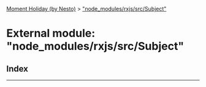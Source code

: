 [Moment Holiday (by Nesto)](../README.md) > ["node_modules/rxjs/src/Subject"](../modules/_node_modules_rxjs_src_subject_.md)

# External module: "node_modules/rxjs/src/Subject"

## Index

---

